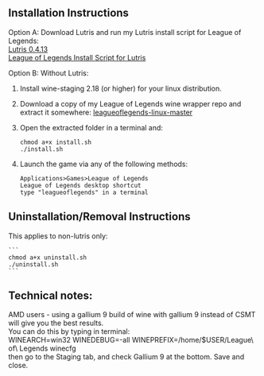 ## Installation Instructions


Option A: Download Lutris and run my Lutris install script for League of Legends:  
[Lutris 0.4.13](https://lutris.net/downloads/)  
[League of Legends Install Script for Lutris](https://lutris.net/games/league-of-legends/)  

Option B: Without Lutris:  
1. Install wine-staging 2.18 (or higher) for your linux distribution.  

2. Download a copy of my League of Legends wine wrapper repo and extract it somewhere: [leagueoflegends-linux-master](https://github.com/GloriousEggroll/leagueoflegends-linux/archive/master.zip)  

3. Open the extracted folder in a terminal and:  

    ```  
    chmod a+x install.sh  
    ./install.sh  
    ```  
4. Launch the game via any of the following methods:  

    ```  
    Applications>Games>League of Legends  
    League of Legends desktop shortcut  
    type "leagueoflegends" in a terminal  
    ```  

## Uninstallation/Removal Instructions
This applies to non-lutris only: 

    ```  
    chmod a+x uninstall.sh  
    ./uninstall.sh  
    ``` 
    
    
## Technical notes:  
AMD users - using a gallium 9 build of wine with gallium 9 instead of CSMT will give you the best results.  
You can do this by typing in terminal:  
WINEARCH=win32 WINEDEBUG=-all WINEPREFIX=/home/$USER/League\ of\ Legends winecfg  
then go to the Staging tab, and check Gallium 9 at the bottom. Save and close.  
